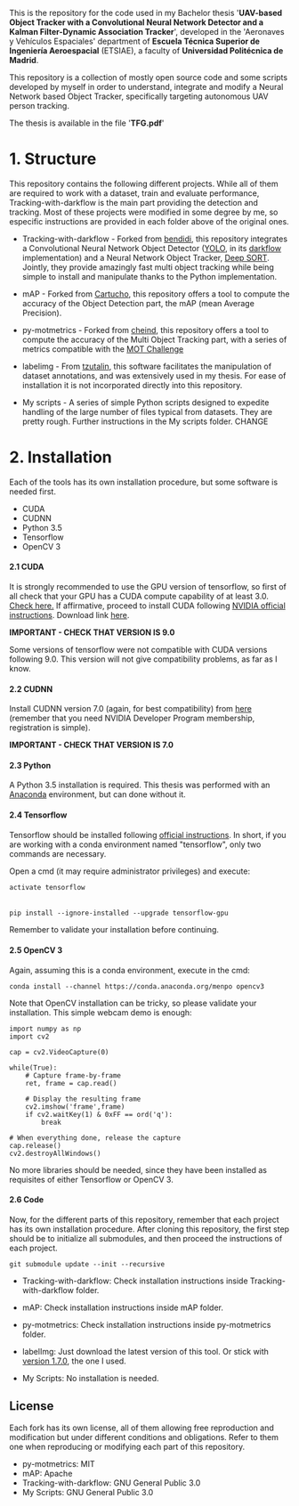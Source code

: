 This is the repository for the code used in my Bachelor thesis '**UAV-based Object Tracker with a Convolutional
Neural Network Detector and a Kalman Filter-Dynamic Association Tracker**', developed in the 'Aeronaves y Vehículos
Espaciales' department of **Escuela Técnica Superior
de Ingeniería Aeroespacial** (ETSIAE), a faculty of **Universidad Politécnica de Madrid**. 

This repository is a collection of mostly open source code and some scripts developed by myself in order
to understand, integrate and modify a Neural Network based Object Tracker, specifically targeting autonomous UAV
person tracking.

The thesis is available in the file '**TFG.pdf**'

# 1. Structure

This repository contains the following different projects. While all of them are required to
work with a dataset, train and evaluate performance, Tracking-with-darkflow is the main part providing
the detection and tracking. Most of these projects were modified in some degree by me, so especific
instructions are provided in each folder above of the original ones.

- Tracking-with-darkflow - Forked from [bendidi](https://github.com/bendidi/Tracking-with-darkflow), 
this repository integrates a Convolutional Neural Network Object Detector 
([YOLO](https://pjreddie.com/darknet/yolo/), in its 
[darkflow](https://github.com/thtrieu/darkflow) implementation) and a Neural Network Object Tracker,
[Deep SORT](https://github.com/nwojke/deep_sort). Jointly, they provide amazingly fast multi object tracking
while being simple to install and manipulate thanks to the Python implementation. 

- mAP - Forked from [Cartucho](https://github.com/Cartucho/mAP), this repository offers a tool to compute the 
accuracy of the Object Detection part, the mAP (mean Average Precision).

- py-motmetrics - Forked from [cheind](https://github.com/cheind/py-motmetrics), this repository offers a tool to compute
the accuracy of the Multi Object Tracking part, with a series of metrics compatible with the [MOT Challenge](https://motchallenge.net/) 

- labelimg - From [tzutalin](https://github.com/tzutalin/labelImg), this software facilitates the manipulation of dataset annotations, and was extensively used in my thesis.
For ease of installation it is not incorporated directly into this repository.

- My scripts - A series of simple Python scripts designed to expedite handling of the large number of files typical from datasets.
They are pretty rough. Further instructions in the My scripts folder. CHANGE

# 2. Installation

Each of the tools has its own installation procedure, but some software is needed first.
- CUDA
- CUDNN
- Python 3.5
- Tensorflow
- OpenCV 3

#### 2.1 CUDA 
It is strongly recommended to use the GPU version of tensorflow, so first of all check that your GPU
has a CUDA compute capability of at least 3.0. [Check here.](https://developer.nvidia.com/cuda-gpus) If affirmative,
proceed to install CUDA following [NVIDIA official instructions](http://developer.download.nvidia.com/compute/cuda/9.0/Prod/docs/sidebar/CUDA_Quick_Start_Guide.pdf).
Download link [here](https://developer.nvidia.com/cuda-90-download-archive).

**IMPORTANT - CHECK THAT VERSION IS 9.0**

Some versions of tensorflow were not compatible with CUDA versions following 9.0. This version will not give compatibility
problems, as far as I know.

#### 2.2 CUDNN
Install CUDNN version 7.0 (again, for best compatibility) from [here](https://developer.nvidia.com/cudnn) (remember 
that you need NVIDIA Developer Program membership, registration is simple).

**IMPORTANT - CHECK THAT VERSION IS 7.0**

#### 2.3 Python
A Python 3.5 installation is required. This thesis was performed with an [Anaconda](https://www.anaconda.com/download/) 
environment, but can done without it. 

#### 2.4 Tensorflow
 
Tensorflow should be installed following [official instructions](https://www.tensorflow.org/install/). In short, 
if you are working with a conda environment named "tensorflow", only two commands are necessary.

Open a cmd (it may require administrator privileges) and execute:

    activate tensorflow
######
    pip install --ignore-installed --upgrade tensorflow-gpu 
 Remember to validate your installation before continuing.
 
#### 2.5 OpenCV 3
 
Again, assuming this is a conda environment, execute in the cmd:
 
    conda install --channel https://conda.anaconda.org/menpo opencv3
 Note that OpenCV installation can be tricky, so please validate your installation. This simple webcam demo is enough:

    import numpy as np
    import cv2

    cap = cv2.VideoCapture(0)
    
    while(True):
        # Capture frame-by-frame
        ret, frame = cap.read()
    
        # Display the resulting frame
        cv2.imshow('frame',frame)
        if cv2.waitKey(1) & 0xFF == ord('q'):
            break

    # When everything done, release the capture
    cap.release()
    cv2.destroyAllWindows()
    
No more libraries should be needed, since they have been installed as requisites of either Tensorflow or OpenCV 3.
#### 2.6 Code
Now, for the different parts of this repository, remember that each project has its own installation procedure. 
After cloning this repository, the first step should be to initialize all submodules, and then proceed the instructions
of each project.

`git submodule update --init --recursive`
 
- Tracking-with-darkflow: Check installation instructions inside Tracking-with-darkflow folder.

- mAP: Check installation instructions inside mAP folder.

- py-motmetrics: Check installation instructions inside py-motmetrics folder.

- labelImg: Just download the latest version of this tool. Or stick 
with [version 1.7.0](https://github.com/tzutalin/labelImg/releases/tag/v1.7.0), the one I used.

- My Scripts: No installation is needed. 
 
## License
Each fork has its own license, all of them allowing free reproduction and modification but under different conditions
and obligations. Refer to them one when reproducing or modifying each part of this repository. 
 
- py-motmetrics: MIT
- mAP: Apache
- Tracking-with-darkflow: GNU General Public 3.0
- My Scripts: GNU General Public 3.0